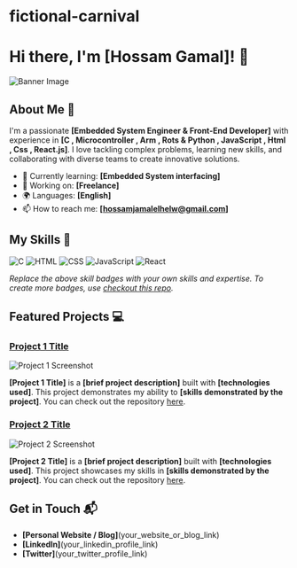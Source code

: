 # fictional-carnival
# Hi there, I'm [Hossam Gamal]! 👋

![Banner Image](your_banner_image_url_here)

## About Me 🚀

I'm a passionate **[Embedded System Engineer & Front-End Developer]** with experience in **[C , Microcontroller , Arm , Rots & Python , JavaScript , Html , Css , React.js]**. I love tackling complex problems, learning new skills, and collaborating with diverse teams to create innovative solutions.

- 🌱 Currently learning: **[Embedded System interfacing]**
- 🔭 Working on: **[Freelance]**
- 🌍 Languages: **[English]**
- 📫 How to reach me: **[hossamjamalelhelw@gmail.com]**

## My Skills 🧠
![C](https://img.shields.io/badge/C)
![HTML](https://img.shields.io/badge/-HTML-E34F26?style=flat-square&logo=html5&logoColor=white)
![CSS](https://img.shields.io/badge/-CSS-1572B6?style=flat-square&logo=css3&logoColor=white)
![JavaScript](https://img.shields.io/badge/-JavaScript-F7DF1E?style=flat-square&logo=javascript&logoColor=black)
![React](https://img.shields.io/badge/-React-61DAFB?style=flat-square&logo=react&logoColor=black)

*Replace the above skill badges with your own skills and expertise. To create more badges, use [checkout this repo](https://github.com/alexandresanlim/Badges4-README.md-Profile).*

## Featured Projects 💻

### [Project 1 Title](project_1_link)

![Project 1 Screenshot](project_1_screenshot_url)

**[Project 1 Title]** is a **[brief project description]** built with **[technologies used]**. This project demonstrates my ability to **[skills demonstrated by the project]**. You can check out the repository [here](project_1_repository_link).

### [Project 2 Title](project_2_link)

![Project 2 Screenshot](project_2_screenshot_url)

**[Project 2 Title]** is a **[brief project description]** built with **[technologies used]**. This project showcases my skills in **[skills demonstrated by the project]**. You can check out the repository [here](project_2_repository_link).

## Get in Touch 📬

- **[Personal Website / Blog]**(your_website_or_blog_link)
- **[LinkedIn]**(your_linkedin_profile_link)
- **[Twitter]**(your_twitter_profile_link)


